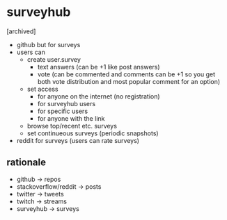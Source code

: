 # surveyhub

[archived]

- github but for surveys
- users can
  - create user.survey
    - text answers (can be +1 like post answers)
    - vote (can be commented and comments can be +1 so you get both vote distribution and most popular comment for an option)
  - set access
    - for anyone on the internet (no registration)
    - for surveyhub users
    - for specific users
    - for anyone with the link
  - browse top/recent etc. surveys
  - set continueous surveys (periodic snapshots)
- reddit for surveys (users can rate surveys)
  
## rationale

- github -> repos
- stackoverflow/reddit -> posts
- twitter -> tweets
- twitch  -> streams
- surveyhub -> surveys
